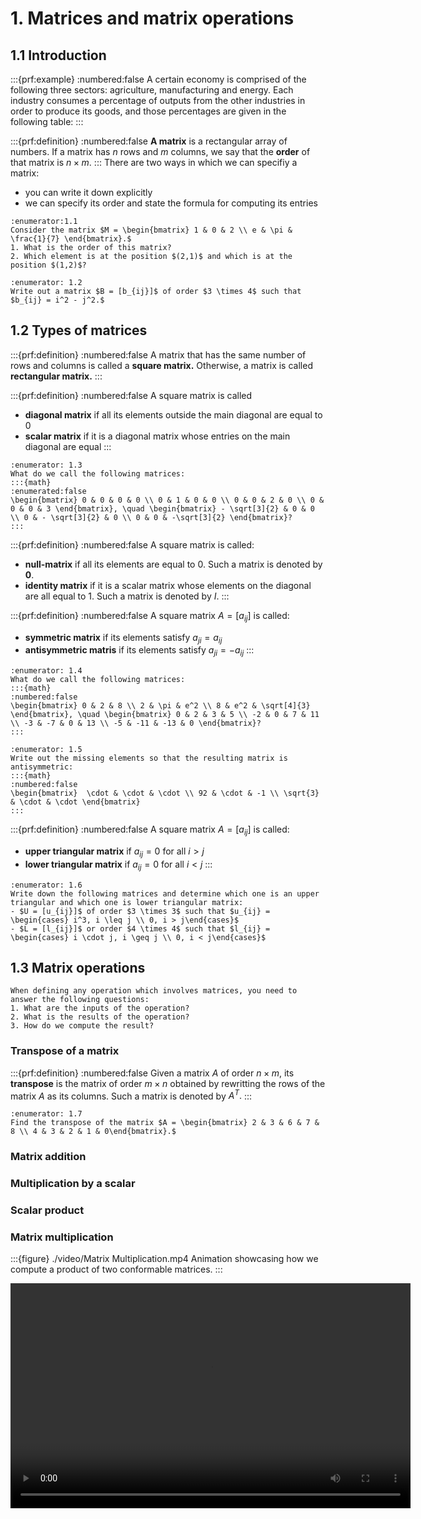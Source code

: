 # 1. Matrices and matrix operations

## 1.1 Introduction

:::{prf:example}
:numbered:false
A certain economy is comprised of the following three sectors: agriculture, manufacturing and energy. Each industry consumes a percentage of outputs from the other industries in order to produce its goods, and those percentages are given in the following table:
:::

:::{prf:definition}
:numbered:false
**A matrix** is a rectangular array of numbers. If a matrix has $n$ rows and $m$ columns, we say that the **order** of that matrix is $n \times m.$
:::
There are two ways in which we can specifiy a matrix:
- you can write it down explicitly
- we can specify its order and state the formula for computing its entries


```{exercise}
:enumerator:1.1
Consider the matrix $M = \begin{bmatrix} 1 & 0 & 2 \\ e & \pi & \frac{1}{7} \end{bmatrix}.$
1. What is the order of this matrix?
2. Which element is at the position $(2,1)$ and which is at the position $(1,2)$?
```

```{exercise}
:enumerator: 1.2
Write out a matrix $B = [b_{ij}]$ of order $3 \times 4$ such that $b_{ij} = i^2 - j^2.$
```

## 1.2 Types of matrices
:::{prf:definition}
:numbered:false
A matrix that has the same number of rows and columns is called a **square matrix.** Otherwise, a matrix is called **rectangular matrix.**
:::

:::{prf:definition}
:numbered:false
A square matrix is called
- **diagonal matrix** if all its elements outside the main diagonal are equal to $0$
- **scalar matrix** if it is a diagonal matrix whose entries on the main diagonal are equal
:::

```{exercise}
:enumerator: 1.3
What do we call the following matrices:
:::{math}
:enumerated:false
\begin{bmatrix} 0 & 0 & 0 & 0 \\ 0 & 1 & 0 & 0 \\ 0 & 0 & 2 & 0 \\ 0 & 0 & 0 & 3 \end{bmatrix}, \quad \begin{bmatrix} - \sqrt[3]{2} & 0 & 0 \\ 0 & - \sqrt[3]{2} & 0 \\ 0 & 0 & -\sqrt[3]{2} \end{bmatrix}?
:::
```

:::{prf:definition}
:numbered:false
A square matrix is called:
- **null-matrix** if all its elements are equal to $0$. Such a matrix is denoted by $\mathbf{0}.$
- **identity matrix** if it is a scalar matrix whose elements on the diagonal are all equal to $1$. Such a matrix is denoted by $I.$
:::

:::{prf:definition}
:numbered:false
A square matrix $A = [a_{ij}]$ is called:
- **symmetric matrix** if its elements satisfy $a_{ji} = a_{ij}$
- **antisymmetric matris** if its elements satisfy $a_{ji} = -a_{ij}$
:::

```{exercise}
:enumerator: 1.4
What do we call the following matrices:
:::{math}
:numbered:false
\begin{bmatrix} 0 & 2 & 8 \\ 2 & \pi & e^2 \\ 8 & e^2 & \sqrt[4]{3} \end{bmatrix}, \quad \begin{bmatrix} 0 & 2 & 3 & 5 \\ -2 & 0 & 7 & 11 \\ -3 & -7 & 0 & 13 \\ -5 & -11 & -13 & 0 \end{bmatrix}?
:::
```

```{exercise}
:enumerator: 1.5
Write out the missing elements so that the resulting matrix is antisymmetric:
:::{math}
:numbered:false
\begin{bmatrix}  \cdot & \cdot & \cdot \\ 92 & \cdot & -1 \\ \sqrt{3} & \cdot & \cdot \end{bmatrix}
:::
```

:::{prf:definition}
:numbered:false
A square matrix $A = [a_{ij}]$ is called:
- **upper triangular matrix** if $a_{ij} = 0$ for all $i > j$
- **lower triangular matrix** if $a_{ij} = 0$ for all $i < j$
:::

```{exercise}
:enumerator: 1.6
Write down the following matrices and determine which one is an upper triangular and which one is lower triangular matrix:
- $U = [u_{ij}]$ of order $3 \times 3$ such that $u_{ij} = \begin{cases} i^3, i \leq j \\ 0, i > j\end{cases}$
- $L = [l_{ij}]$ or order $4 \times 4$ such that $l_{ij} = \begin{cases} i \cdot j, i \geq j \\ 0, i < j\end{cases}$
```

## 1.3 Matrix operations
```{tip}
When defining any operation which involves matrices, you need to answer the following questions:
1. What are the inputs of the operation?
2. What is the results of the operation?
3. How do we compute the result?
```

### Transpose of a matrix

:::{prf:definition}
:numbered:false
Given a matrix $A$ of order $n \times m,$ its **transpose** is the matrix of order $m \times n$ obtained by rewritting the rows of the matrix $A$ as its columns. Such a matrix is denoted by $A^T.$
:::

```{exercise}
:enumerator: 1.7
Find the transpose of the matrix $A = \begin{bmatrix} 2 & 3 & 6 & 7 & 8 \\ 4 & 3 & 2 & 1 & 0\end{bmatrix}.$
```

### Matrix addition

### Multiplication by a scalar

### Scalar product

### Matrix multiplication

:::{figure} ./video/Matrix Multiplication.mp4
Animation showcasing how we compute a product of two conformable matrices.
:::

<video width="640" height="360" controls>
  <source src="./video/Matrix Multiplication.mp4" type="video/mp4">
  Your browser does not support the video tag.
</video>
